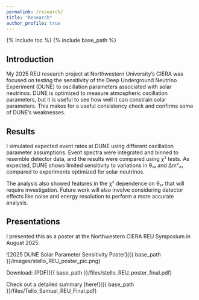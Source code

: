 ```yaml
---
permalink: /research/
title: "Research"
author_profile: true
---
```


{% include toc %}
{% include base_path %}

## Introduction

My 2025 REU research project at Northwestern University’s CIERA was focused on testing the sensitivity of the Deep Underground Neutrino Experiment (DUNE) to oscillation parameters associated with solar neutrinos. DUNE is optimized to measure atmospheric oscillation parameters, but it is useful to see how well it can constrain solar parameters. This makes for a useful consistency check and confirms some of DUNE’s weaknesses.

## Results

I simulated expected event rates at DUNE using different oscillation parameter assumptions. Event spectra were integrated and binned to resemble detector data, and the results were compared using χ² tests. As expected, DUNE shows limited sensitivity to variations in θ₁₂ and Δm²₂₁ compared to experiments optimized for solar neutrinos.

The analysis also showed features in the χ² dependence on θ₁₂ that will require investigation. Future work will also involve considering detector effects like noise and energy resolution to perform a more accurate analysis.

## Presentations

I presented this as a poster at the Northwestern CIERA REU Symposium in August 2025.  

![2025 DUNE Solar Parameter Sensitivity Poster]({{ base_path }}/images/stello_REU_poster_pic.png)

Download: [PDF]({{ base_path }}/files/stello_REU_poster_final.pdf)

Check out a detailed summary [here!]({{ base_path }}/files/Tello_Samuel_REU_Final.pdf)



